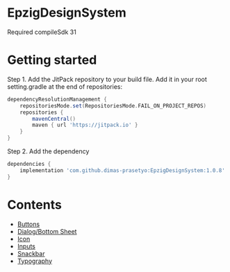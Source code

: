 # EpzigDesignSystem

Required compileSdk 31
# Getting started
Step 1. Add the JitPack repository to your build file. Add it in your root setting.gradle at the end of repositories:
```gradle
dependencyResolutionManagement {
    repositoriesMode.set(RepositoriesMode.FAIL_ON_PROJECT_REPOS)
    repositories {
        mavenCentral()
        maven { url 'https://jitpack.io' }
    }
}
```
Step 2. Add the dependency
```gradle
dependencies {
    implementation 'com.github.dimas-prasetyo:EpzigDesignSystem:1.0.8'
}
```

# Contents
*   [Buttons](assets/button/buttons.md)
*   [Dialog/Bottom Sheet](assets/dialog_bottom_sheet.md)
*   [Icon](assets/icons.md)
*   [Inputs](assets/inputs/inputs.md)
*   [Snackbar](assets/snackbar.md)
*   [Typography](assets/typography.md)
